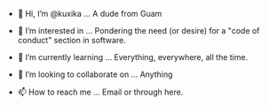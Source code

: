 - 👋 Hi, I’m @kuxika ...
A dude from Guam

- 👀 I’m interested in ...
Pondering the need (or desire) for a "code of conduct" section in software.

- 🌱 I’m currently learning ...
Everything, everywhere, all the time.

- 💞️ I’m looking to collaborate on ...
Anything

- 📫 How to reach me ...
Email or through here.

<!---
kuxika/kuxika is a ✨ special ✨ repository because its `README.md` (this file) appears on your GitHub profile.
You can click the Preview link to take a look at your changes.
--->
